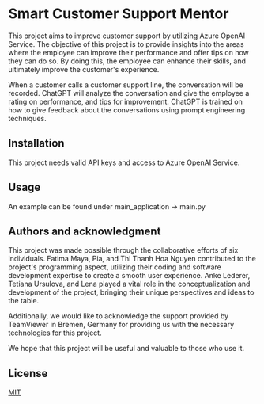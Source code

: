 # Smart Customer Support Mentor

This project aims to improve customer support by utilizing Azure OpenAI Service. The objective of this project is to provide insights into the areas where the employee can improve their performance and offer tips on how they can do so. By doing this, the employee can enhance their skills, and ultimately improve the customer's experience.

When a customer calls a customer support line, the conversation will be recorded. ChatGPT will analyze the conversation and give the employee a rating on performance, and tips for improvement. ChatGPT is trained on how to give feedback about the conversations using prompt engineering techniques. 

## Installation

This project needs valid API keys and access to Azure OpenAI Service.


## Usage

An example can be found under main_application → main.py

## Authors and acknowledgment

This project was made possible through the collaborative efforts of six individuals. Fatima Maya, Pia, and Thi Thanh Hoa Nguyen contributed to the project's programming aspect, utilizing their coding and software development expertise to create a smooth user experience. Anke Lederer, Tetiana Ursulova, and Lena played a vital role in the conceptualization and development of the project, bringing their unique perspectives and ideas to the table.

Additionally, we would like to acknowledge the support provided by TeamViewer in Bremen, Germany for providing us with the necessary technologies for this project.

We hope that this project will be useful and valuable to those who use it.

## License

[MIT](https://choosealicense.com/licenses/mit/)
